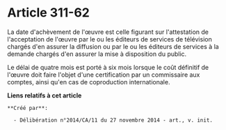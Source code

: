 # Article 311-62

La date d'achèvement de l'œuvre est celle figurant sur l'attestation de l'acceptation de l'œuvre par le ou les éditeurs de
services de télévision chargés d'en assurer la diffusion ou par le ou les éditeurs de services à la demande chargés d'en
assurer la mise à disposition du public. 

Le délai de quatre mois est porté à six mois lorsque le coût définitif de l'œuvre doit faire l'objet d'une certification par
un commissaire aux comptes, ainsi qu'en cas de coproduction internationale.

**Liens relatifs à cet article**

	**Créé par**:

	  - Délibération n°2014/CA/11 du 27 novembre 2014 - art., v. init.
